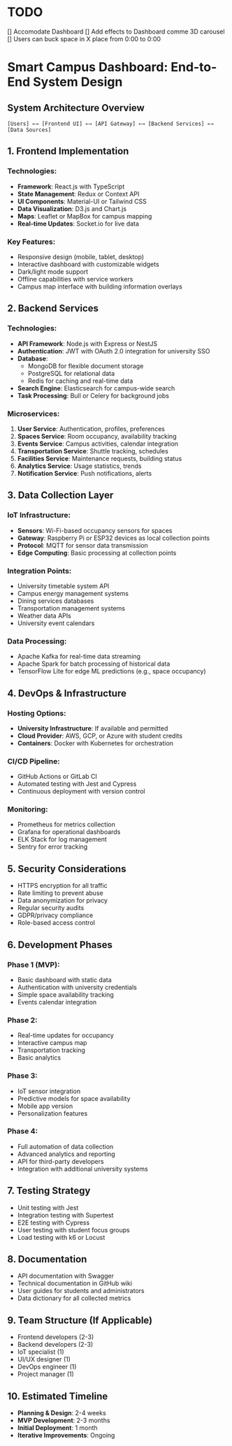 # TODO

[] Accomodate Dashboard
[] Add effects to Dashboard comme 3D carousel
[] Users can buck space in X place from 0:00 to 0:00

# Smart Campus Dashboard: End-to-End System Design

## System Architecture Overview

```
[Users] ←→ [Frontend UI] ←→ [API Gateway] ←→ [Backend Services] ←→ [Data Sources]
```

## 1. Frontend Implementation

### Technologies:
- **Framework**: React.js with TypeScript
- **State Management**: Redux or Context API
- **UI Components**: Material-UI or Tailwind CSS
- **Data Visualization**: D3.js and Chart.js
- **Maps**: Leaflet or MapBox for campus mapping
- **Real-time Updates**: Socket.io for live data

### Key Features:
- Responsive design (mobile, tablet, desktop)
- Interactive dashboard with customizable widgets
- Dark/light mode support
- Offline capabilities with service workers
- Campus map interface with building information overlays

## 2. Backend Services

### Technologies:
- **API Framework**: Node.js with Express or NestJS
- **Authentication**: JWT with OAuth 2.0 integration for university SSO
- **Database**: 
  - MongoDB for flexible document storage
  - PostgreSQL for relational data
  - Redis for caching and real-time data
- **Search Engine**: Elasticsearch for campus-wide search
- **Task Processing**: Bull or Celery for background jobs

### Microservices:
1. **User Service**: Authentication, profiles, preferences
2. **Spaces Service**: Room occupancy, availability tracking
3. **Events Service**: Campus activities, calendar integration
4. **Transportation Service**: Shuttle tracking, schedules
5. **Facilities Service**: Maintenance requests, building status
6. **Analytics Service**: Usage statistics, trends
7. **Notification Service**: Push notifications, alerts

## 3. Data Collection Layer

### IoT Infrastructure:
- **Sensors**: Wi-Fi-based occupancy sensors for spaces
- **Gateway**: Raspberry Pi or ESP32 devices as local collection points
- **Protocol**: MQTT for sensor data transmission
- **Edge Computing**: Basic processing at collection points

### Integration Points:
- University timetable system API
- Campus energy management systems
- Dining services databases
- Transportation management systems
- Weather data APIs
- University event calendars

### Data Processing:
- Apache Kafka for real-time data streaming
- Apache Spark for batch processing of historical data
- TensorFlow Lite for edge ML predictions (e.g., space occupancy)

## 4. DevOps & Infrastructure

### Hosting Options:
- **University Infrastructure**: If available and permitted
- **Cloud Provider**: AWS, GCP, or Azure with student credits
- **Containers**: Docker with Kubernetes for orchestration

### CI/CD Pipeline:
- GitHub Actions or GitLab CI
- Automated testing with Jest and Cypress
- Continuous deployment with version control

### Monitoring:
- Prometheus for metrics collection
- Grafana for operational dashboards
- ELK Stack for log management
- Sentry for error tracking

## 5. Security Considerations

- HTTPS encryption for all traffic
- Rate limiting to prevent abuse
- Data anonymization for privacy
- Regular security audits
- GDPR/privacy compliance
- Role-based access control

## 6. Development Phases

### Phase 1 (MVP):
- Basic dashboard with static data
- Authentication with university credentials
- Simple space availability tracking
- Events calendar integration

### Phase 2:
- Real-time updates for occupancy
- Interactive campus map
- Transportation tracking
- Basic analytics

### Phase 3:
- IoT sensor integration
- Predictive models for space availability
- Mobile app version
- Personalization features

### Phase 4:
- Full automation of data collection
- Advanced analytics and reporting
- API for third-party developers
- Integration with additional university systems

## 7. Testing Strategy

- Unit testing with Jest
- Integration testing with Supertest
- E2E testing with Cypress
- User testing with student focus groups
- Load testing with k6 or Locust

## 8. Documentation

- API documentation with Swagger
- Technical documentation in GitHub wiki
- User guides for students and administrators
- Data dictionary for all collected metrics

## 9. Team Structure (If Applicable)

- Frontend developers (2-3)
- Backend developers (2-3)
- IoT specialist (1)
- UI/UX designer (1)
- DevOps engineer (1)
- Project manager (1)

## 10. Estimated Timeline

- **Planning & Design**: 2-4 weeks
- **MVP Development**: 2-3 months
- **Initial Deployment**: 1 month
- **Iterative Improvements**: Ongoing